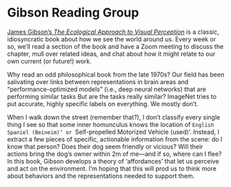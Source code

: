 # Gibson Reading Group

[James Gibson’s *The Ecological Approach to Visual Perception*](https://archive.org/details/pdfy-u5hmFOvOM2Civ4Gz/mode/2up) is a classic, idiosyncratic book about how we see the world around us.
Every week or so, we’ll read a section of the book and have a Zoom meeting to discuss the chapter, mull over related ideas, and chat about how it might relate to our own current (or future!) work.

Why read an odd philosophical book from the late 1970s?
Our field has been salivating over links between representations in brain areas and “performance-optimized models”
(i.e., deep neural networks) that are performing similar tasks
But are the tasks really similar?
ImageNet tries to put accurate, highly specific labels on everything.
We mostly don’t.

When I walk down the street (remember that?),
I don’t classify every single thing I see so that some inner homunculus knows the location of `English Spaniel (Beineim)’
or `Self-propelled Motorized Vehicle (used)’.
Instead, I extract a few pieces of specific, actionable information from the scene: do I know that person?
Does their dog seem friendly or vicious?
Will their actions bring the dog’s owner within 2m of me—and if so, where can I flee?
In this book, Gibson develops a theory of ‘affordances’ that let us perceive and act on the environment.
I’m hoping that this will prod us to think more about behaviors and the representations needed to support them. 
